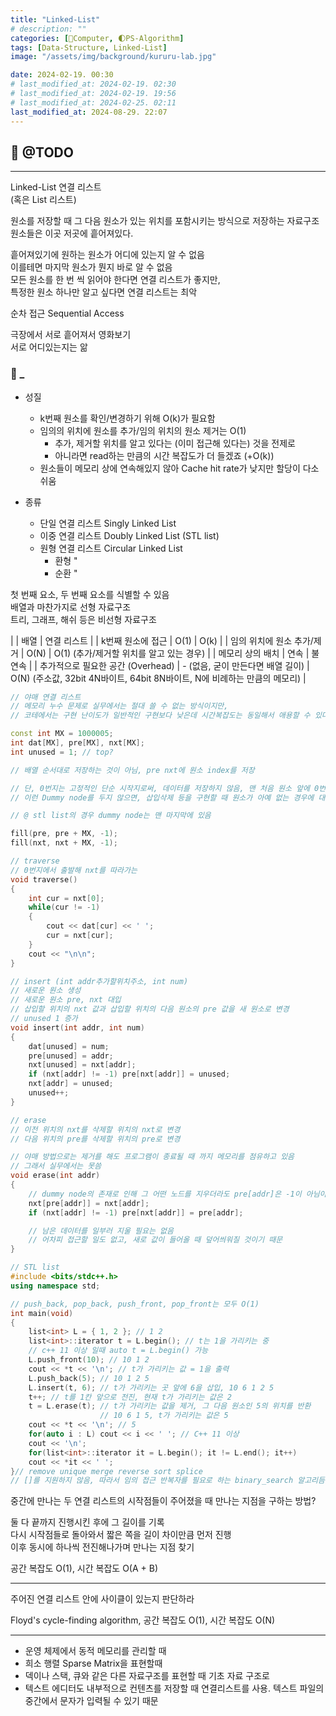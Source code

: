 ```yaml
---
title: "Linked-List"
# description: ""
categories: [💫Computer, 🌓PS-Algorithm]
tags: [Data-Structure, Linked-List]
image: "/assets/img/background/kururu-lab.jpg"

date: 2024-02-19. 00:30
# last_modified_at: 2024-02-19. 02:30
# last_modified_at: 2024-02-19. 19:56
# last_modified_at: 2024-02-25. 02:11
last_modified_at: 2024-08-29. 22:07
---
```


## 💫 @TODO

---

Linked-List 연결 리스트  
(혹은 List 리스트)  

원소를 저장할 때 그 다음 원소가 있는 위치를 포함시키는 방식으로 저장하는 자료구조  
원소들은 이곳 저곳에 흩어져있다.  

흩어져있기에 원하는 원소가 어디에 있는지 알 수 없음  
이를테면 마지막 원소가 뭔지 바로 알 수 없음  
모든 원소를 한 번 씩 읽어야 한다면 연결 리스트가 좋지만,  
특정한 원소 하나만 알고 싶다면 연결 리스트는 최악  

순차 접근 Sequential Access  

극장에서 서로 흩어져서 영화보기  
서로 어디있는지는 앎  

### 🫧 _

- 성질
  - k번째 원소를 확인/변경하기 위해 O(k)가 필요함
  - 임의의 위치에 원소를 추가/임의 위치의 원소 제거는 O(1)
    - 추가, 제거할 위치를 알고 있다는 (이미 접근해 있다는) 것을 전제로
    - 아니라면 read하는 만큼의 시간 복잡도가 더 들겠죠 (+O(k))
  - 원소들이 메모리 상에 연속해있지 않아 Cache hit rate가 낮지만 할당이 다소 쉬움  

- 종류
  - 단일 연결 리스트 Singly Linked List
  - 이중 연결 리스트 Doubly Linked List (STL list)
  - 원형 연결 리스트 Circular Linked List
    - 환형 "
    - 순환 "

첫 번째 요소, 두 번째 요소를 식별할 수 있음  
배열과 마찬가지로 선형 자료구조  
트리, 그래프, 해쉬 등은 비선형 자료구조  

| | 배열 | 연결 리스트 |
| k번째 원소에 접근 | O(1) | O(k) |
| 임의 위치에 원소 추가/제거 | O(N) | O(1) (추가/제거할 위치를 알고 있는 경우) |
| 메모리 상의 배치 | 연속 | 불연속 |
| 추가적으로 필요한 공간 (Overhead) | - (없음, 굳이 만든다면 배열 길이) | O(N) (주소값, 32bit 4N바이트, 64bit 8N바이트, N에 비례하는 만큼의 메모리) |

```cpp
// 야매 연결 리스트
// 메모리 누수 문제로 실무에서는 절대 쓸 수 없는 방식이지만,
// 코테에서는 구현 난이도가 일반적인 구현보다 낮은데 시간복잡도는 동일해서 애용할 수 있다

const int MX = 1000005;
int dat[MX], pre[MX], nxt[MX];
int unused = 1; // top?

// 배열 순서대로 저장하는 것이 아님, pre nxt에 원소 index를 저장

// 단, 0번지는 고정적인 단순 시작지로써, 데이터를 저장하지 않음, 맨 처음 원소 앞에 0번지 원소가 있다고 생각
// 이런 Dummy node를 두지 않으면, 삽입삭제 등을 구현할 때 원소가 아예 없는 경우에 대한 예외처리를 해야 하는 번거로움이

// @ stl list의 경우 dummy node는 맨 마지막에 있음

fill(pre, pre + MX, -1);
fill(nxt, nxt + MX, -1);

// traverse
// 0번지에서 출발해 nxt를 따라가는
void traverse()
{
	int cur = nxt[0];
	while(cur != -1)
	{
		cout << dat[cur] << ' ';
		cur = nxt[cur];
	}
	cout << "\n\n";
}

// insert (int addr추가할위치주소, int num)
// 새로운 원소 생성
// 새로운 원소 pre, nxt 대입
// 삽입할 위치의 nxt 값과 삽입할 위치의 다음 원소의 pre 값을 새 원소로 변경
// unused 1 증가
void insert(int addr, int num)
{
	dat[unused] = num;
	pre[unused] = addr;
	nxt[unused] = nxt[addr];
	if (nxt[addr] != -1) pre[nxt[addr]] = unused;
	nxt[addr] = unused;
	unused++;
}

// erase
// 이전 위치의 nxt를 삭제할 위치의 nxt로 변경
// 다음 위치의 pre를 삭제할 위치의 pre로 변경

// 야매 방법으로는 제거를 해도 프로그램이 종료될 때 까지 메모리를 점유하고 있음
// 그래서 실무에서는 못씀
void erase(int addr)
{
	// dummy node의 존재로 인해 그 어떤 노드를 지우더라도 pre[addr]은 -1이 아님이 보장됨
	nxt[pre[addr]] = nxt[addr];
	if (nxt[addr] != -1) pre[nxt[addr]] = pre[addr];

	// 남은 데이터를 일부러 지울 필요는 없음
	// 어차피 접근할 일도 없고, 새로 값이 들어올 때 덮어씌워질 것이기 때문
}
```

```cpp
// STL list
#include <bits/stdc++.h>
using namespace std;

// push_back, pop_back, push_front, pop_front는 모두 O(1)
int main(void)
{
	list<int> L = { 1, 2 }; // 1 2
	list<int>::iterator t = L.begin(); // t는 1을 가리키는 중
	// c++ 11 이상 일때 auto t = L.begin() 가능
	L.push_front(10); // 10 1 2
	cout << *t << '\n'; // t가 가리키는 값 = 1을 출력
	L.push_back(5); // 10 1 2 5
	L.insert(t, 6); // t가 가리키는 곳 앞에 6을 삽입, 10 6 1 2 5
	t++; // t를 1칸 앞으로 전진, 현재 t가 가리키는 값은 2
	t = L.erase(t); // t가 가리키는 값을 제거, 그 다음 원소인 5의 위치를 반환
					// 10 6 1 5, t가 가리키는 값은 5
	cout << *t << '\n'; // 5
	for(auto i : L) cout << i << ' '; // C++ 11 이상
	cout << '\n';
	for(list<int>::iterator it = L.begin(); it != L.end(); it++)
	cout << *it << ' ';
}// remove unique merge reverse sort splice
// []를 지원하지 않음, 따라서 임의 접근 반복자를 필요로 하는 binary_search 알고리듬 적용할 수 없다
```

중간에 만나는 두 연결 리스트의 시작점들이 주어졌을 때 만나는 지점을 구하는 방법?  

둘 다 끝까지 진행시킨 후에 그 길이를 기록  
다시 시작점들로 돌아와서 짧은 쪽을 길이 차이만큼 먼저 진행  
이후 동시에 하나씩 전진해나가며 만나는 지점 찾기  

공간 복잡도 O(1), 시간 복잡도 O(A + B)  

---

주어진 연결 리스트 안에 사이클이 있는지 판단하라  

Floyd's cycle-finding algorithm, 공간 복잡도 O(1), 시간 복잡도 O(N)  

---

- 운영 체제에서 동적 메모리를 관리할 때
- 희소 행렬 Sparse Matrix을 표현할때
- 덱이나 스택, 큐와 같은 다른 자료구조를 표현할 때 기초 자료 구조로
- 텍스트 에디터도 내부적으로 컨텐츠를 저장할 때 연결리스트를 사용. 텍스트 파일의 중간에서 문자가 입력될 수 있기 때문
